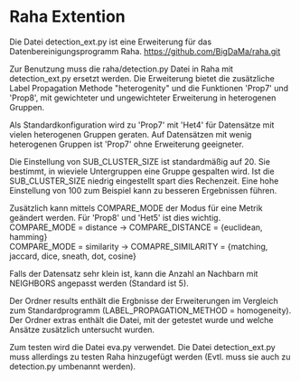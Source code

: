 <h1>Raha Extention</h1>

Die Datei detection_ext.py ist eine Erweiterung für das Datenbereinigungsprogramm Raha.
https://github.com/BigDaMa/raha.git

Zur Benutzung muss die raha/detection.py Datei in Raha mit detection_ext.py ersetzt werden.
Die Erweiterung bietet die zusätzliche Label Propagation Methode "heterogenity" und
die Funktionen 'Prop7' und 'Prop8', mit gewichteter und ungewichteter Erweiterung in heterogenen Gruppen.

Als Standardkonfiguration wird zu 'Prop7' mit 'Het4' für Datensätze mit vielen heterogenen Gruppen geraten.
Auf Datensätzen mit wenig heterogenen Gruppen ist 'Prop7' ohne Erweiterung geeigneter.

Die Einstellung von SUB_CLUSTER_SIZE ist standardmäßig auf 20. Sie bestimmt, in wieviele Untergruppen eine Gruppe gespalten wird.
Ist die SUB_CLUSTER_SIZE niedrig eingestellt spart dies Rechenzeit. Eine hohe Einstellung von 100 zum Beispiel kann zu besseren Ergebnissen führen.

Zusätzlich kann mittels COMPARE_MODE der Modus für eine Metrik geändert werden. Für 'Prop8' und 'Het5' ist dies wichtig.<br/>
COMPARE_MODE = distance -> COMPARE_DISTANCE = {euclidean, hamming}<br/>
COMPARE_MODE = similarity -> COMAPRE_SIMILARITY = {matching, jaccard, dice, sneath, dot, cosine}

Falls der Datensatz sehr klein ist, kann die Anzahl an Nachbarn mit NEIGHBORS angepasst werden (Standard ist 5).

Der Ordner results enthält die Ergbnisse der Erweiterungen im Vergleich zum Standardprogramm (LABEL_PROPAGATION_METHOD = homogeneity).
Der Ordner extras enthält die Datei, mit der getestet wurde und welche Ansätze zusätzlich untersucht wurden.

Zum testen wird die Datei eva.py verwendet. Die Datei detection_ext.py muss allerdings zu testen Raha hinzugefügt werden
(Evtl. muss sie auch zu detection.py umbenannt werden).

